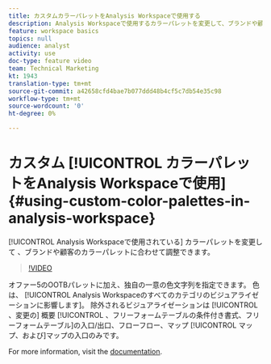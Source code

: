 ```yaml
---
title: カスタムカラーパレットをAnalysis Workspaceで使用する
description: Analysis Workspaceで使用するカラーパレットを変更して、ブランドや顧客のカラーパレットに合わせて調整できます。
feature: workspace basics
topics: null
audience: analyst
activity: use
doc-type: feature video
team: Technical Marketing
kt: 1943
translation-type: tm+mt
source-git-commit: a42658cfd4bae7b077ddd48b4cf5c7db54e35c98
workflow-type: tm+mt
source-wordcount: '0'
ht-degree: 0%

---
```



# カスタム [!UICONTROL カラーパレットをAnalysis Workspaceで使用] {#using-custom-color-palettes-in-analysis-workspace}

[!UICONTROL Analysis Workspaceで使用されている] カラーパレットを変更して  、ブランドや顧客のカラーパレットに合わせて調整できます。

>[!VIDEO](https://video.tv.adobe.com/v/23876/?quality=12)

オファー5のOOTBパレットに加え、独自の一意の色文字列を指定できます。 色は、 [!UICONTROL Analysis Workspaceのすべてのカテゴリのビジュアライゼーションに影響します]。 除外されるビジュアライゼーションは [!UICONTROL 、変更の] 概要 [!UICONTROL 、フリーフォームテーブルの条件付き書式、フリーフォームテーブル]の入口/出口、フローフロー、マップ [!UICONTROL マップ、および]マップの入口のみです。

For more information, visit the [documentation](https://marketing.adobe.com/resources/help/ja_JP/analytics/analysis-workspace/color_palettes.html).
